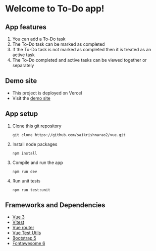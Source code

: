 # Welcome to To-Do app!

## App features
1. You can add a To-Do task
1. The To-Do task can be marked as completed
1. If the To-Do task is not marked as completed then it is treated as an active task
1. The To-Do completed and active tasks can be viewed together or separately 

## Demo site
* This project is deployed on Vercel
* Visit the [demo site](https://vue-git-main-saikrishnarao2.vercel.app/)

## App setup
1. Clone this git repository
    ```
    git clone https://github.com/saikrishnarao2/vue.git
    ```
1. Install node packages
    ```
    npm install
    ```
1. Compile and run the app
    ```
    npm run dev
    ```
1. Run unit tests
    ```
    npm run test:unit
    ```

## Frameworks and Dependencies
* [Vue 3](https://vuejs.org/)
* [Vitest](https://vitest.dev/)
* [Vue router](https://router.vuejs.org/)
* [Vue Test Utils](https://test-utils.vuejs.org/)
* [Bootstrap 5](https://getbootstrap.com/docs/5.2/getting-started/introduction/)
* [Fontawesome 6](https://fontawesome.com/v6/docs)